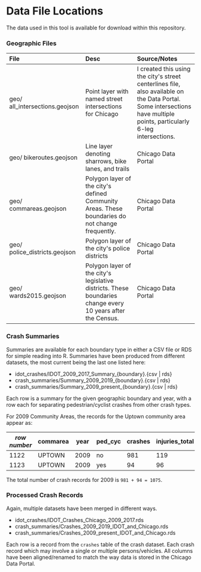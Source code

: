 Data File Locations
=============================

The data used in this tool is available for download within this repository.

### Geographic Files

|File  |Desc  |Source/Notes  |
|:------|:------|:--------------|
| geo/ all_intersections.geojson | Point layer with named street intersections for Chicago | I created this using the city's street centerlines file, also available on the Data Portal. Some intersections have multiple points, particularly 6-leg intersections. |
| geo/ bikeroutes.geojson | Line layer denoting sharrows, bike lanes, and trails | Chicago Data Portal |
| geo/ commareas.geojson | Polygon layer of the city's defined Community Areas. These boundaries do not change frequently. | Chicago Data Portal |
| geo/ police_districts.geojson | Polygon layer of the city's police districts | Chicago Data Portal |
| geo/ wards2015.geojson | Polygon layer of the city's legislative districts. These boundaries change every 10 years after the Census. | Chicago Data Portal |
	
### Crash Summaries

Summaries are available for each boundary type in either a CSV file or RDS for simple reading into R. Summaries have been produced from different datasets, the most current being the last one listed here:

- idot_crashes/IDOT\_2009\_2017\_Summary\_{boundary}.{csv | rds}
- crash_summaries/Summary\_2009\_2019\_{boundary}.{csv | rds}
- crash_summaries/Summary\_2009\_present\_{boundary}.{csv | rds}

Each row is a summary for the given geographic boundary and year, with a row each for separating pedestrian/cyclist crashes from other crash types.

For 2009 Community Areas, the records for the Uptown community area appear as:

| _row number_ |commarea|year|ped_cyc|crashes|injuries_total|injuries_fatal|injuries_incapacitating|injuries_non_incapacitating|injuries_reported_not_evident|
|----|------|----|---|---|---|---|---|---|---|
|1122|UPTOWN|2009|no|981|119|2|12|60|47|
|1123|UPTOWN|2009|yes|94|96|1|9|37|50|

The total number of crash records for 2009 is `981 + 94 = 1075`.

### Processed Crash Records

Again, multiple datasets have been merged in different ways.

- idot_crashes/IDOT\_Crashes\_Chicago\_2009\_2017.rds
- crash_summaries/Crashes\_2009\_2019\_IDOT\_and\_Chicago.rds
- crash_summaries/Crashes\_2009\_present\_IDOT\_and\_Chicago.rds

Each row is a record from the `crashes` table of the crash dataset. Each crash record which may involve a single or multiple persons/vehicles. All columns have been aligned/renamed to match the way data is stored in the Chicago Data Portal.
      